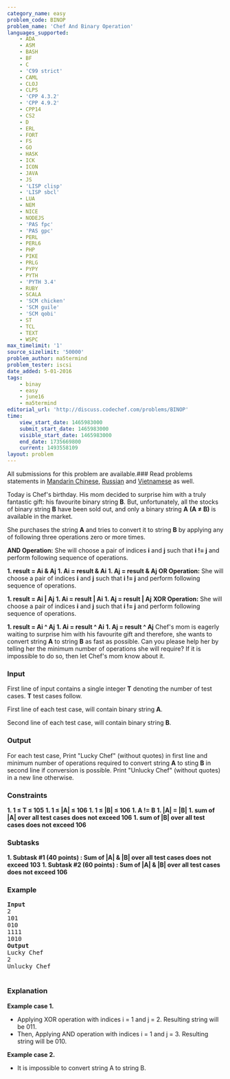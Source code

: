 ```yaml
---
category_name: easy
problem_code: BINOP
problem_name: 'Chef And Binary Operation'
languages_supported:
    - ADA
    - ASM
    - BASH
    - BF
    - C
    - 'C99 strict'
    - CAML
    - CLOJ
    - CLPS
    - 'CPP 4.3.2'
    - 'CPP 4.9.2'
    - CPP14
    - CS2
    - D
    - ERL
    - FORT
    - FS
    - GO
    - HASK
    - ICK
    - ICON
    - JAVA
    - JS
    - 'LISP clisp'
    - 'LISP sbcl'
    - LUA
    - NEM
    - NICE
    - NODEJS
    - 'PAS fpc'
    - 'PAS gpc'
    - PERL
    - PERL6
    - PHP
    - PIKE
    - PRLG
    - PYPY
    - PYTH
    - 'PYTH 3.4'
    - RUBY
    - SCALA
    - 'SCM chicken'
    - 'SCM guile'
    - 'SCM qobi'
    - ST
    - TCL
    - TEXT
    - WSPC
max_timelimit: '1'
source_sizelimit: '50000'
problem_author: ma5termind
problem_tester: iscsi
date_added: 5-01-2016
tags:
    - binay
    - easy
    - june16
    - ma5termind
editorial_url: 'http://discuss.codechef.com/problems/BINOP'
time:
    view_start_date: 1465983000
    submit_start_date: 1465983000
    visible_start_date: 1465983000
    end_date: 1735669800
    current: 1493558109
layout: problem
---
```

All submissions for this problem are available.###  Read problems statements in [Mandarin Chinese](http://www.codechef.com/download/translated/JUNE16/mandarin/BINOP.pdf), [Russian](http://www.codechef.com/download/translated/JUNE16/russian/BINOP.pdf) and [Vietnamese](http://www.codechef.com/download/translated/JUNE16/vietnamese/BINOP.pdf) as well.

Today is Chef's birthday. His mom decided to surprise him with a truly fantastic gift: his favourite binary string **B**. But, unfortunately, all the stocks of binary string **B** have been sold out, and only a binary string **A** **(A ≠ B)** is available in the market.

She purchases the string **A** and tries to convert it to string **B** by applying any of following three operations zero or more times.

**AND Operation:**
She will choose a pair of indices **i** and **j** such that **i != j** and perform following sequence of operations.

**1. result = Ai &amp; Aj** 
**1. Ai = result &amp; Ai** 
**1. Aj = result &amp; Aj** 
**OR Operation:**
She will choose a pair of indices **i** and **j** such that **i != j** and perform following sequence of operations.

**1. result = Ai | Aj** 
**1. Ai = result | Ai** 
**1. Aj = result | Aj** 
**XOR Operation:**
She will choose a pair of indices **i** and **j** such that **i != j** and perform following sequence of operations.

**1. result = Ai ^ Aj** 
**1. Ai = result ^ Ai** 
**1. Aj = result ^ Aj** 
Chef's mom is eagerly waiting to surprise him with his favourite gift and therefore, she wants to convert string **A** to string **B** as fast as possible. Can you please help her by telling her the minimum number of operations she will require? If it is impossible to do so, then let Chef's mom know about it.

### Input

First line of input contains a single integer **T** denoting the number of test cases. **T** test cases follow.

First line of each test case, will contain binary string **A**.

Second line of each test case, will contain binary string **B**.

### Output

For each test case, Print "Lucky Chef" (without quotes) in first line and minimum number of operations required to convert string **A** to sting **B** in second line if conversion is possible. Print "Unlucky Chef" (without quotes) in a new line otherwise.

### Constraints

**1. 1 ≤ T ≤ 105** 
**1. 1 ≤ |A| ≤ 106** 
**1. 1 ≤ |B| ≤ 106** 
**1. A != B** 
**1. |A| = |B|** 
**1. sum of |A| over all test cases does not exceed 106** 
**1. sum of |B| over all test cases does not exceed 106** 
### Subtasks

**1. Subtask #1 (40 points) : Sum of |A| &amp; |B| over all test cases does not exceed 103** 
**1. Subtask #2 (60 points) : Sum of |A| &amp; |B| over all test cases does not exceed 106** 
### Example

<pre>
<b>Input</b>
2
101
010
1111
1010
<b>Output</b>
Lucky Chef
2
Unlucky Chef

</pre>
### Explanation

**Example case 1.**

- Applying XOR operation with indices i = 1 and j = 2. Resulting string will be 011.
- Then, Applying AND operation with indices i = 1 and j = 3. Resulting string will be 010.


**Example case 2.**

- It is impossible to convert string A to string B.
